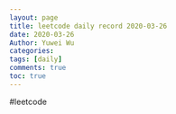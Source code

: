 ```yaml
---
layout: page
title: leetcode daily record 2020-03-26
date: 2020-03-26
Author: Yuwei Wu
categories: 
tags: [daily]
comments: true
toc: true
---
```



#leetcode
